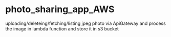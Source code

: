 # photo_sharing_app_AWS
uploading/deleteing/fetching/listing jpeg photo via ApiGateway and process the image in lambda function and store it in s3 bucket
